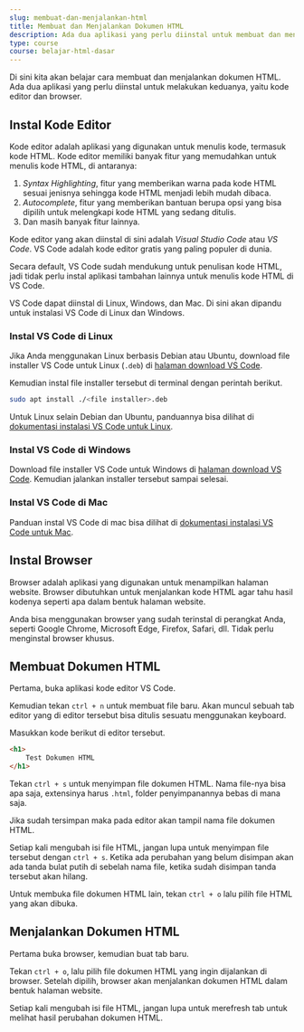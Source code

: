 ```yaml
---
slug: membuat-dan-menjalankan-html
title: Membuat dan Menjalankan Dokumen HTML
description: Ada dua aplikasi yang perlu diinstal untuk membuat dan menjalankan dokumen HTML, yaitu kode editor dan browser.
type: course
course: belajar-html-dasar
---
```


Di sini kita akan belajar cara membuat dan menjalankan dokumen HTML. Ada dua aplikasi yang perlu diinstal untuk melakukan keduanya, yaitu kode editor dan browser.

## Instal Kode Editor

Kode editor adalah aplikasi yang digunakan untuk menulis kode, termasuk kode HTML. Kode editor memiliki banyak fitur yang memudahkan untuk menulis kode HTML, di antaranya:

1. *Syntax Highlighting*, fitur yang memberikan warna pada kode HTML sesuai jenisnya sehingga kode HTML menjadi lebih mudah dibaca.
2. *Autocomplete*, fitur yang memberikan bantuan berupa opsi yang bisa dipilih untuk melengkapi kode HTML yang sedang ditulis.
3. Dan masih banyak fitur lainnya.

Kode editor yang akan diinstal di sini adalah *Visual Studio Code* atau *VS Code*. VS Code adalah kode editor gratis yang paling populer di dunia.

Secara default, VS Code sudah mendukung untuk penulisan kode HTML, jadi tidak perlu instal aplikasi tambahan lainnya untuk menulis kode HTML di VS Code.

VS Code dapat diinstal di Linux, Windows, dan Mac. Di sini akan dipandu untuk instalasi VS Code di Linux dan Windows.

### Instal VS Code di Linux

Jika Anda menggunakan Linux berbasis Debian atau Ubuntu, download file installer VS Code untuk Linux (`.deb`) di [halaman download VS Code](https://code.visualstudio.com/download).

Kemudian instal file installer tersebut di terminal dengan perintah berikut.

```bash
sudo apt install ./<file installer>.deb
```

Untuk Linux selain Debian dan Ubuntu, panduannya bisa dilihat di [dokumentasi instalasi VS Code untuk Linux](https://code.visualstudio.com/docs/setup/linux).

### Instal VS Code di Windows

Download file installer VS Code untuk Windows di [halaman download VS Code](https://code.visualstudio.com/download). Kemudian jalankan installer tersebut sampai selesai.

### Instal VS Code di Mac

Panduan instal VS Code di mac bisa dilihat di [dokumentasi instalasi VS Code untuk Mac](https://code.visualstudio.com/docs/setup/mac).

## Instal Browser

Browser adalah aplikasi yang digunakan untuk menampilkan halaman website. Browser dibutuhkan untuk menjalankan kode HTML agar tahu hasil kodenya seperti apa dalam bentuk halaman website.

Anda bisa menggunakan browser yang sudah terinstal di perangkat Anda, seperti Google Chrome, Microsoft Edge, Firefox, Safari, dll. Tidak perlu menginstal browser khusus.

## Membuat Dokumen HTML

Pertama, buka aplikasi kode editor VS Code.

Kemudian tekan `ctrl + n` untuk membuat file baru. Akan muncul sebuah tab editor yang di editor tersebut bisa ditulis sesuatu menggunakan keyboard.

Masukkan kode berikut di editor tersebut.

```html
<h1>
    Test Dokumen HTML
</h1>
```

Tekan `ctrl + s` untuk menyimpan file dokumen HTML. Nama file-nya bisa apa saja, extensinya harus `.html`, folder penyimpanannya bebas di mana saja.

Jika sudah tersimpan maka pada editor akan tampil nama file dokumen HTML.

Setiap kali mengubah isi file HTML, jangan lupa untuk menyimpan file tersebut dengan `ctrl + s`. Ketika ada perubahan yang belum disimpan akan ada tanda bulat putih di sebelah nama file, ketika sudah disimpan tanda tersebut akan hilang.

Untuk membuka file dokumen HTML lain, tekan `ctrl + o` lalu pilih file HTML yang akan dibuka. 

## Menjalankan Dokumen HTML

Pertama buka browser, kemudian buat tab baru.

Tekan `ctrl + o`, lalu pilih file dokumen HTML yang ingin dijalankan di browser. Setelah dipilih, browser akan menjalankan dokumen HTML dalam bentuk halaman website.

Setiap kali mengubah isi file HTML, jangan lupa untuk merefresh tab untuk melihat hasil perubahan dokumen HTML.